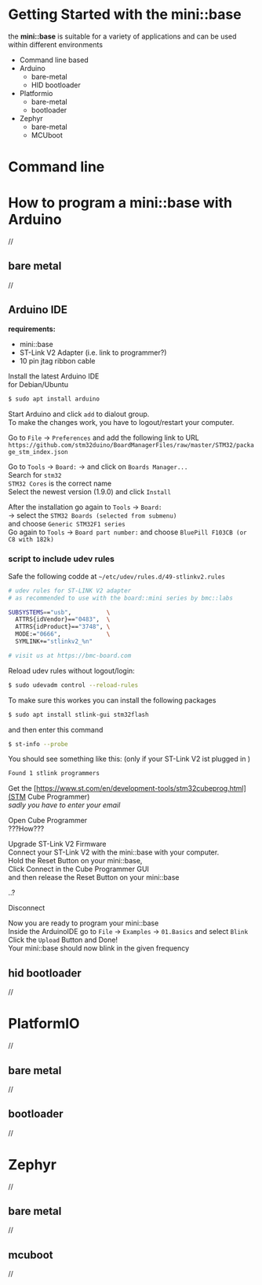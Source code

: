 # Getting Started with the mini::base
the **mini::base** is suitable for a variety of applications and can be used
within different environments   
- Command line based  
- Arduino  
	* bare-metal  
	* HID bootloader  
- Platformio  
	* bare-metal  
	* bootloader  
- Zephyr 
	* bare-metal  
	* MCUboot  

# Command line

# How to program a mini::base with Arduino
//
## bare metal
//

## Arduino IDE

**requirements:**
- mini::base
- ST-Link V2 Adapter (i.e. link to programmer?)
- 10 pin jtag ribbon cable

Install the latest Arduino IDE  
for Debian/Ubuntu  
```zsh
$ sudo apt install arduino
```
Start Arduino and click `add` to dialout group.  
To make the changes work, you have to logout/restart your computer.

Go to `File` -> `Preferences` and add the following link to URL  
```https://github.com/stm32duino/BoardManagerFiles/raw/master/STM32/package_stm_index.json```

Go to `Tools` -> `Board:` -> and click on `Boards Manager...`  
Search for `stm32`  
`STM32 Cores` is the correct name  
Select the newest version (1.9.0) and click `Install`

After the installation go again to `Tools` -> `Board:`  
-> select the `STM32 Boards (selected from submenu)`  
and choose `Generic STM32F1 series`  
Go again to `Tools` -> `Board part number:` and choose `BluePill F103CB (or C8 with 182k)`

### script to include udev rules
Safe the following codde at `~/etc/udev/rules.d/49-stlinkv2.rules`
```zsh
# udev rules for ST-LINK V2 adapter
# as recommended to use with the board::mini series by bmc::labs

SUBSYSTEMS=="usb",          \
  ATTRS{idVendor}=="0483",  \
  ATTRS{idProduct}=="3748", \
  MODE:="0666",             \
  SYMLINK+="stlinkv2_%n"

# visit us at https://bmc-board.com
```

Reload udev rules without logout/login:
```zsh
$ sudo udevadm control --reload-rules
```

To make sure this workes you can install the following packages
```zsh
$ sudo apt install stlink-gui stm32flash
```
and then enter this command
```zsh
$ st-info --probe
```

You should see something like this: (only if your ST-Link V2 ist plugged in )
```zsh
Found 1 stlink programmers
```

Get the [https://www.st.com/en/development-tools/stm32cubeprog.html](STM Cube Programmer)  
_sadly you have to enter your email_

Open Cube Programmer  
???How???

Upgrade ST-Link V2 Firmware  
Connect your ST-Link V2 with the mini::base with your computer.  
Hold the Reset Button on your mini::base,  
Click Connect in the Cube Programmer GUI  
and then release the Reset Button on your mini::base

..?

Disconnect

Now you are ready to program your mini::base  
Inside the ArduinoIDE go to `File` -> `Examples` -> `01.Basics` and select `Blink`  
Click the `Upload` Button and Done!  
Your mini::base should now blink in the given frequency

## hid bootloader
//
# PlatformIO
//
## bare metal
//
## bootloader
//
# Zephyr
//
## bare metal
//
## mcuboot
//
